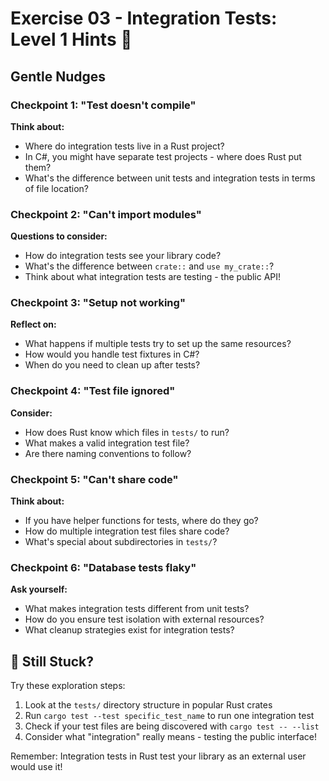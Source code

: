 # Exercise 03 - Integration Tests: Level 1 Hints 🌱

## Gentle Nudges

### Checkpoint 1: "Test doesn't compile"
**Think about:**
- Where do integration tests live in a Rust project?
- In C#, you might have separate test projects - where does Rust put them?
- What's the difference between unit tests and integration tests in terms of file location?

### Checkpoint 2: "Can't import modules"
**Questions to consider:**
- How do integration tests see your library code?
- What's the difference between `crate::` and `use my_crate::`?
- Think about what integration tests are testing - the public API!

### Checkpoint 3: "Setup not working"
**Reflect on:**
- What happens if multiple tests try to set up the same resources?
- How would you handle test fixtures in C#?
- When do you need to clean up after tests?

### Checkpoint 4: "Test file ignored"
**Consider:**
- How does Rust know which files in `tests/` to run?
- What makes a valid integration test file?
- Are there naming conventions to follow?

### Checkpoint 5: "Can't share code"
**Think about:**
- If you have helper functions for tests, where do they go?
- How do multiple integration test files share code?
- What's special about subdirectories in `tests/`?

### Checkpoint 6: "Database tests flaky"
**Ask yourself:**
- What makes integration tests different from unit tests?
- How do you ensure test isolation with external resources?
- What cleanup strategies exist for integration tests?

## 🤔 Still Stuck?

Try these exploration steps:
1. Look at the `tests/` directory structure in popular Rust crates
2. Run `cargo test --test specific_test_name` to run one integration test
3. Check if your test files are being discovered with `cargo test -- --list`
4. Consider what "integration" really means - testing the public interface!

Remember: Integration tests in Rust test your library as an external user would use it!